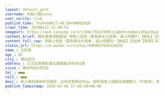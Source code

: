 ```yaml
---
layout: default_post
username: 纠结小姐Sunny
user_verify: club
publish_time: ThuFeb0617:48:58+08002020
crawl_time: 20200212-12:40:51
imageurl: https://wx4.sinaimg.cn/orj360/75b229d9ly1gbmtnzw0poj20qy1byq7s.jpg,https://wx4.sinaimg.cn/orj360/75b229d9ly1gbmtp496wfj20u01hchdt.jpg
content_brief: 肺炎患者求助超话 求助人信息（若有相关化验单，请上传图片）【姓名】王松林【年龄】82【所在城市】湖北武汉【所在小区、社区】江汉区常青街道北湖西路29号501室【患病时间】确诊时间2月5日【联系方式】●●●【其他紧急联系人】●●●【病情描述】老人病前身体状况良好，近年还 ...全文
content_full_raw: 求助人信息（若有相关化验单，请上传图片）【姓名】王松林【年龄】82【所在城市】湖北武汉【所在小区、社区】江汉区常青街道北湖西路29号501室【患病时间】确诊时间2月5日【联系方式】●●●【其他紧急联系人】●●●【病情描述】老人病前身体状况良好，近年还曾爬过华山。现阶段老人因病无自理能力（不发烧），确诊前多次去医院打针治疗，病情有明显好转，确诊后医院不开针进行治疗，社区要求进集中医院，然而医院并不能住院，只是进行隔离治疗，还需要病人在医院内自行处理挂号，打针，问诊，取药等事宜。对于一个因病无法自理的老人，在集中医院不住院隔离，无人照料的情况下，无异于放弃治疗自杀。床位问题向社区多次反应，社区回复有床位，然而到医院后发现根本没有床位，相关问题也向社区主任，区长（秘书回应在休息，会上报问题）以及市长热线反应过，没有任何回应。希望能有相关人员帮助协调医院床位问题@湖北经视@人民日报@人民网@帮女郎@楚天都市报@长江云官方微博武汉
status_url: https://m.weibo.cn/status/4469027034220292
name_: 王松林
age_: 82
city_: 湖北武汉
address_: 江汉区常青街道北湖西路29号501室
since_: 确诊时间2月5日
tel_: ●●●
tel2_: ●●●
desc_: 老人病前身体状况良好，近年还曾爬过华山。现阶段老人因病无自理能力（不发烧），确诊前多次去医院打针治疗，病情有明显好转，确诊后医院不开针进行治疗，社区要求进集中医院，然而医院并不能住院，只是进行隔离治疗，还需要病人在医院内自行处理挂号，打针，问诊，取药等事宜。对于一个因病无法自理的老人，在集中医院不住院隔离，无人照料的情况下，无异于放弃治疗自杀。床位问题向社区多次反应，社区回复有床位，然而到医院后发现根本没有床位，相关问题也向社区主任，区长（秘书回应在休息，会上报问题）以及市长热线反应过，没有任何回应。希望能有相关人员帮助协调医院床位问题@湖北经视@人民日报@人民网@帮女郎@楚天都市报@长江云官方微博武汉
publish_timestamp: 2020-02-06 17:48:58+08:00
---
```

